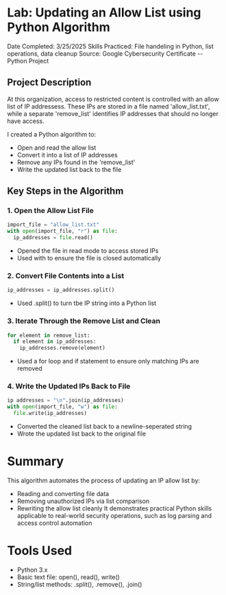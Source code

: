 # Lab: Updating an Allow List using Python Algorithm
Date Completed: 3/25/2025
Skills Practiced: File handeling in Python, list operations, data cleanup
Source: Google Cybersecurity Certificate -- Python Project

## Project Description
At this organization, access to restricted content is controlled with an allow list of IP addressess. These IPs are stored in a file named 'allow_list.txt', while a separate 'remove_list' identifies IP addresses that should no longer have access.

I created a Python algorithm to:
- Open and read the allow list
- Convert it into a list of IP addresses
- Remove any IPs found in the 'remove_list'
- Write the updated list back to the file

## Key Steps in the Algorithm
### 1. Open the Allow List File
```python 
import_file = "allow_list.txt"
with open(import_file, "r") as file:
  ip_addresses = file.read()
```
- Opened the file in read mode to access stored IPs
- Used with to ensure the file is closed automatically

### 2. Convert File Contents into a List
```python
ip_addresses = ip_addresses.split()
```
- Used .split() to turn tbe IP string into a Python list

### 3. Iterate Through the Remove List and Clean
```python
for element in remove_list:
  if element in ip_addresses:
    ip_addresses.remove(element)
```
- Used a for loop and if statement to ensure only matching IPs are removed

### 4. Write the Updated IPs Back to File
```python
ip addresses = "\n".join(ip_addresses)
with open(import_file, "w") as file:
  file.write(ip_addresses)
```
- Converted the cleaned list back to a newline-seperated string
- Wrote the updated list back to the original file

# Summary
This algorithm automates the process of updating an IP allow list by:
- Reading and converting file data
- Removing unauthorized IPs via list comparison
- Rewriting the allow list cleanly
It demonstrates practical Python skills applicable to real-world security operations, such as log parsing and access control automation

# Tools Used 
- Python 3.x
- Basic text file: open(), read(), write()
- String/list methods: .split(), .remove(), .join()
